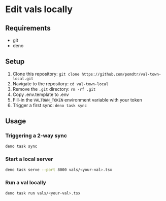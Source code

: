 # Edit vals locally

## Requirements

- git
- deno

## Setup

1. Clone this repository: `git clone https://github.com/pomdtr/val-town-local.git`
1. Navigate to the repository: `cd val-town-local`
1. Remove the `.git` directory: `rm -rf .git`
1. Copy .env.template to .env
1. Fill-in the `VALTOWN_TOKEN` environment variable with your token
1. Trigger a first sync: `deno task sync`

## Usage

### Triggering a 2-way sync

```sh
deno task sync
```

### Start a local server

```sh
deno task serve --port 8000 vals/<your-val>.tsx
```

### Run a val locally

```sh
deno task run vals/<your-val>.tsx
```
